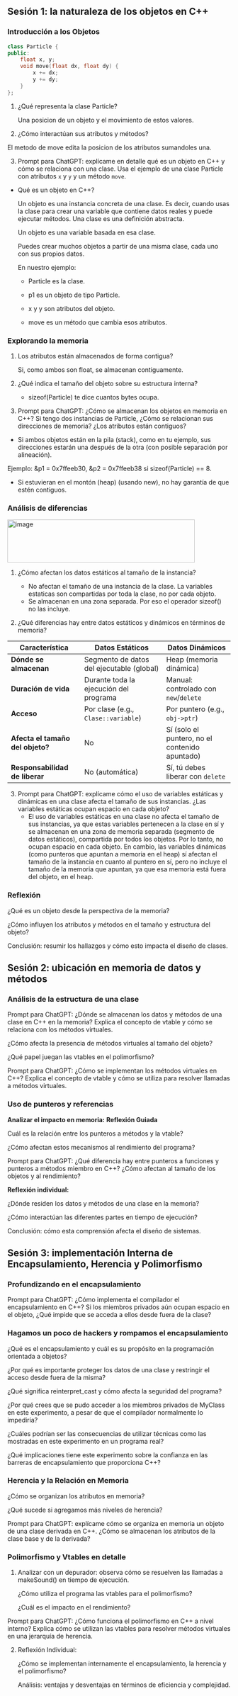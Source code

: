 ## Sesión 1: la naturaleza de los objetos en C++ ##
### Introducción a los Objetos 
```c++
class Particle {
public:
    float x, y;
    void move(float dx, float dy) {
        x += dx;
        y += dy;
    }
};
```
1. ¿Qué representa la clase Particle?

  
   Una posicion de un objeto  y el movimiento de estos valores.

  
2.  ¿Cómo interactúan sus atributos y métodos?


   El metodo de move edita la posicion de los atributos sumandoles una.
  
  
3. Prompt para ChatGPT: explícame en detalle qué es un objeto en C++ y cómo se relaciona con una clase. Usa el ejemplo de una clase Particle con atributos `x` y `y` y un método `move`.
- Qué es un objeto en C++?

  Un objeto es una instancia concreta de una clase. Es decir, cuando usas la clase para crear una variable que contiene datos reales y puede ejecutar métodos.
  Una clase es una definición abstracta.

  Un objeto es una variable basada en esa clase.

  Puedes crear muchos objetos a partir de una misma clase, cada uno con sus propios datos.

  En nuestro ejemplo:



  - Particle es la clase.

  - p1 es un objeto de tipo Particle.

  - x y y son atributos del objeto.

  - move es un método que cambia esos atributos.

### Explorando la memoria

1. Los atributos están almacenados de forma contigua?

  
    Si, como ambos son float, se almacenan contiguamente.
  

2. ¿Qué indica el tamaño del objeto sobre su estructura interna?
    - sizeof(Particle) te dice cuantos bytes ocupa.
  
  


3. Prompt para ChatGPT: ¿Cómo se almacenan los objetos en memoria en C++? Si tengo dos instancias de Particle, ¿Cómo se relacionan sus direcciones de memoria? ¿Los atributos están contiguos?
  - Si ambos objetos están en la pila (stack), como en tu ejemplo, sus direcciones estarán una después de la otra (con posible separación por alineación).

  Ejemplo: &p1 = 0x7ffeeb30, &p2 = 0x7ffeeb38 si sizeof(Particle) == 8.

  - Si estuvieran en el montón (heap) (usando new), no hay garantía de que estén contiguos.


### Análisis de diferencias
<img width="423" height="97" alt="image" src="https://github.com/user-attachments/assets/93a7deff-86aa-4d58-bdd9-4995900638a6" />

1. ¿Cómo afectan los datos estáticos al tamaño de la instancia?

      - No afectan el tamaño de una instancia de la clase. La variables estaticas son compartidas por toda la clase, no por cada objeto.
      - Se almacenan en una zona separada. Por eso el operador sizeof() no las incluye.
  
2. ¿Qué diferencias hay entre datos estáticos y dinámicos en términos de memoria?


| Característica                   | **Datos Estáticos**                       | **Datos Dinámicos**                              |
| -------------------------------- | ----------------------------------------- | ------------------------------------------------ |
| **Dónde se almacenan**           | Segmento de datos del ejecutable (global) | Heap (memoria dinámica)                          |
| **Duración de vida**             | Durante toda la ejecución del programa    | Manual: controlado con `new`/`delete`            |
| **Acceso**                       | Por clase (e.g., `Clase::variable`)       | Por puntero (e.g., `obj->ptr`)                   |
| **Afecta el tamaño del objeto?** | No                                     | Sí (solo el puntero, no el contenido apuntado)|
| **Responsabilidad de liberar**   | No (automática)                           | Sí, tú debes liberar con `delete`                |



3. Prompt para ChatGPT: explícame cómo el uso de variables estáticas y dinámicas en una clase afecta el tamaño de sus instancias. ¿Las variables estáticas ocupan espacio en cada objeto?
    - El uso de variables estáticas en una clase no afecta el tamaño de sus instancias, ya que estas variables pertenecen a la clase en sí y se almacenan en una zona de memoria separada (segmento de datos estáticos), compartida por todos los objetos. Por lo tanto, no ocupan espacio en cada objeto. En cambio, las variables dinámicas (como punteros que apuntan a memoria en el heap) sí afectan el tamaño de la instancia en cuanto al puntero en sí, pero no incluye el tamaño de la memoria que apuntan, ya que esa memoria está fuera del objeto, en el heap.

### Reflexión
¿Qué es un objeto desde la perspectiva de la memoria?


¿Cómo influyen los atributos y métodos en el tamaño y estructura del objeto?


Conclusión: resumir los hallazgos y cómo esto impacta el diseño de clases.



## Sesión 2: ubicación en memoria de datos y métodos
### Análisis de la estructura de una clase

Prompt para ChatGPT: ¿Dónde se almacenan los datos y métodos de una clase en C++ en la memoria? Explica el concepto de vtable y cómo se relaciona con los métodos virtuales.


¿Cómo afecta la presencia de métodos virtuales al tamaño del objeto?


 ¿Qué papel juegan las vtables en el polimorfismo?

 
 Prompt para ChatGPT: ¿Cómo se implementan los métodos virtuales en C++? Explica el concepto de vtable y cómo se utiliza para resolver llamadas a métodos virtuales.

 ### Uso de punteros y referencias
**Analizar el impacto en memoria:**
**Reflexión Guiada**

Cuál es la relación entre los punteros a métodos y la vtable?


¿Cómo afectan estos mecanismos al rendimiento del programa?


Prompt para ChatGPT: ¿Qué diferencia hay entre punteros a funciones y punteros a métodos miembro en C++? ¿Cómo afectan al tamaño de los objetos y al rendimiento?


**Reflexión individual:**


¿Dónde residen los datos y métodos de una clase en la memoria?


¿Cómo interactúan las diferentes partes en tiempo de ejecución?


Conclusión: cómo esta comprensión afecta el diseño de sistemas.


## Sesión 3: implementación Interna de Encapsulamiento, Herencia y Polimorfismo
### Profundizando en el encapsulamiento

Prompt para ChatGPT: ¿Cómo implementa el compilador el encapsulamiento en C++? Si los miembros privados aún ocupan espacio en el objeto, ¿Qué impide que se acceda a ellos desde fuera de la clase?

### Hagamos un poco de hackers y rompamos el encapsulamiento

 ¿Qué es el encapsulamiento y cuál es su propósito en la programación orientada a objetos?

 
¿Por qué es importante proteger los datos de una clase y restringir el acceso desde fuera de la misma?


¿Qué significa reinterpret_cast y cómo afecta la seguridad del programa?


¿Por qué crees que se pudo acceder a los miembros privados de MyClass en este experimento, a pesar de que el compilador normalmente lo impediría?


¿Cuáles podrían ser las consecuencias de utilizar técnicas como las mostradas en este experimento en un programa real?


¿Qué implicaciones tiene este experimento sobre la confianza en las barreras de encapsulamiento que proporciona C++?


### Herencia y la Relación en Memoria


¿Cómo se organizan los atributos en memoria?


¿Qué sucede si agregamos más niveles de herencia?


Prompt para ChatGPT: explícame cómo se organiza en memoria un objeto de una clase derivada en C++. ¿Cómo se almacenan los atributos de la clase base y de la derivada?

### Polimorfismo y Vtables en detalle
1. Analizar con un depurador: observa cómo se resuelven las llamadas a makeSound() en tiempo de ejecución.

   
    ¿Cómo utiliza el programa las vtables para el polimorfismo?


    ¿Cuál es el impacto en el rendimiento?


Prompt para ChatGPT: ¿Cómo funciona el polimorfismo en C++ a nivel interno? Explica cómo se utilizan las vtables para resolver métodos virtuales en una jerarquía de herencia.

2. Reflexión Individual:

   
    ¿Cómo se implementan internamente el encapsulamiento, la herencia y el polimorfismo?


    Análisis: ventajas y desventajas en términos de eficiencia y complejidad.



